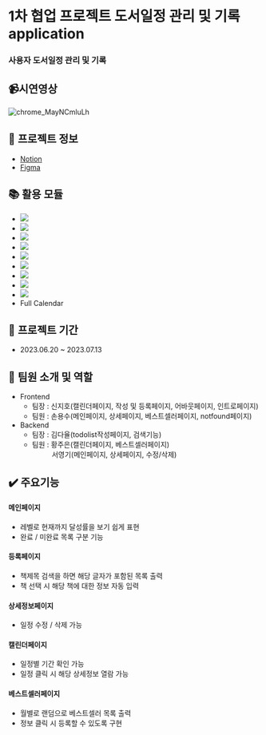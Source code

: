 # 1차 협업 프로젝트 도서일정 관리 및 기록 application

### 사용자 도서일정 관리 및 기록

## :video_camera:시연영상
![chrome_MayNCmluLh](https://github.com/returnys/clone-anychem/assets/130682309/e5f0dc87-195d-4d0d-8700-67c3c71e81dc)

## :floppy_disk: 프로젝트 정보

- [Notion](https://enshrined-rosemary-d4a.notion.site/BOOK-PLANNER-906e3289681445399adeffbf1951215a?pvs=4)
- [Figma](https://www.figma.com/file/M5v9EPgpAVd0XVuc6VQhaI/Front-Figma?type=design&node-id=0%3A1&mode=design&t=0vKCEUWXKbLIx4hO-1)

## :books: 활용 모듈

- <img src="https://img.shields.io/badge/React-263238?style=flat&logo=React&logoColor=skyblue">
- <img src="https://img.shields.io/badge/ReactRouter-CA4245?style=flat-the-badge&logo=reactrouter&logoColor=white">
- <img src="https://img.shields.io/badge/Javascript-F7DF1E?style=flat&logo=javascript&logoColor=white">
- <img src="https://img.shields.io/badge/Sass-CC6699?style=flat&logo=sass&logoColor=white">
- <img src="https://img.shields.io/badge/Fontawesome-528DD7?style=flat&logo=fontawesome&logoColor=white">
- <img src="https://img.shields.io/badge/Tailwind CSS-06B6D4?style=flat&logo=tailwindcss&logoColor=white">
- <img src="https://img.shields.io/badge/Axios-5A29E4?style=flat&logo=Axios&logoColor=white">
- <img src="https://img.shields.io/badge/Eslint-4B32C3?style=flat&logo=Eslint&logoColor=white">
- <img src="https://img.shields.io/badge/Prettier-F7B93E?style=flat&logo=Prettier&logoColor=white">
- Full Calendar

## :calendar: 프로젝트 기간

- 2023.06.20 ~ 2023.07.13

## :hatching_chick: 팀원 소개 및 역할

- Frontend
  - 팀장 : 신지호(캘린더페이지, 작성 및 등록페이지, 어바웃페이지, 인트로페이지)
  - 팀원 : 손용수(메인페이지, 상세페이지, 베스트셀러페이지, notfound페이지)
- Backend
  - 팀장 : 김다율(todolist작성페이지, 검색기능)
  - 팀원 : 황주은(캘린더페이지, 베스트셀러페이지)<br>&nbsp;&nbsp;&nbsp;&nbsp;&nbsp;&nbsp;&nbsp;&nbsp;&nbsp;&nbsp;서영기(메인페이지, 상세페이지, 수정/삭제)

## :heavy_check_mark: 주요기능

#### 메인페이지

- 레벨로 현재까지 달성률을 보기 쉽게 표현
- 완료 / 미완료 목록 구분 기능

#### 등록페이지

- 책제목 검색을 하면 해당 글자가 포함된 목록 출력
- 책 선택 시 해당 책에 대한 정보 자동 입력

#### 상세정보페이지

- 일정 수정 / 삭제 가능

#### 캘린더페이지

- 일정별 기간 확인 가능
- 일정 클릭 시 해당 상세정보 열람 가능

#### 베스트셀러페이지

- 월별로 랜덤으로 베스트셀러 목록 출력
- 정보 클릭 시 등록할 수 있도록 구현
